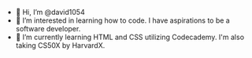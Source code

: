 - 👋 Hi, I’m @david1054
- 👀 I’m interested in learning how to code. I have aspirations to be a software developer.
- 🌱 I’m currently learning HTML and CSS utilizing Codecademy. I'm also taking CS50X by HarvardX.

<!---
david1054/david1054 is a ✨ special ✨ repository because its `README.md` (this file) appears on your GitHub profile.
You can click the Preview link to take a look at your changes.
--->


